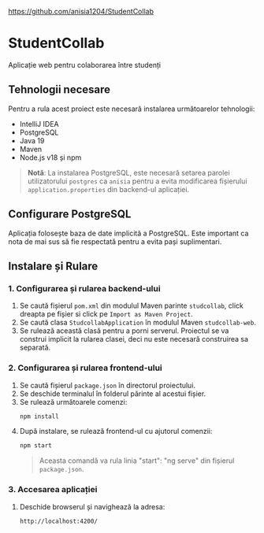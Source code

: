 https://github.com/anisia1204/StudentCollab
# StudentCollab
Aplicație web pentru colaborarea între studenți
## Tehnologii necesare

Pentru a rula acest proiect este necesară instalarea următoarelor tehnologii:

- IntelliJ IDEA
- PostgreSQL
- Java 19
- Maven
- Node.js v18 și npm

> **Notă**: La instalarea PostgreSQL, este necesară setarea parolei utilizatorului `postgres` ca `anisia` pentru a evita modificarea fișierului `application.properties` din backend-ul aplicației.

## Configurare PostgreSQL

Aplicația folosește baza de date implicită a PostgreSQL. Este important ca nota de mai sus să fie respectată pentru a evita pași suplimentari.

## Instalare și Rulare

### 1. Configurarea și rularea backend-ului

1. Se caută fișierul `pom.xml` din modulul Maven parinte `studcollab`, click dreapta pe fișier si click pe `Import as Maven Project`.
2. Se caută clasa `StudcollabApplication` în modulul Maven `studcollab-web`.
3. Se rulează această clasă pentru a porni serverul. Proiectul se va construi implicit la rularea clasei, deci nu este necesară construirea sa separată.

### 2. Configurarea și rularea frontend-ului

1. Se caută fișierul `package.json` în directorul proiectului.
2. Se deschide terminalul în folderul părinte al acestui fișier.
3. Se rulează următoarele comenzi:
    ```bash
    npm install
    ```
4. După instalare, se rulează frontend-ul cu ajutorul comenzii:
    ```bash
    npm start
    ```
   > Aceasta comandă va rula linia "start": "ng serve" din fișierul `package.json`.
 
### 3. Accesarea aplicației

1. Deschide browserul și navighează la adresa:
    ```plaintext
    http://localhost:4200/
    ```